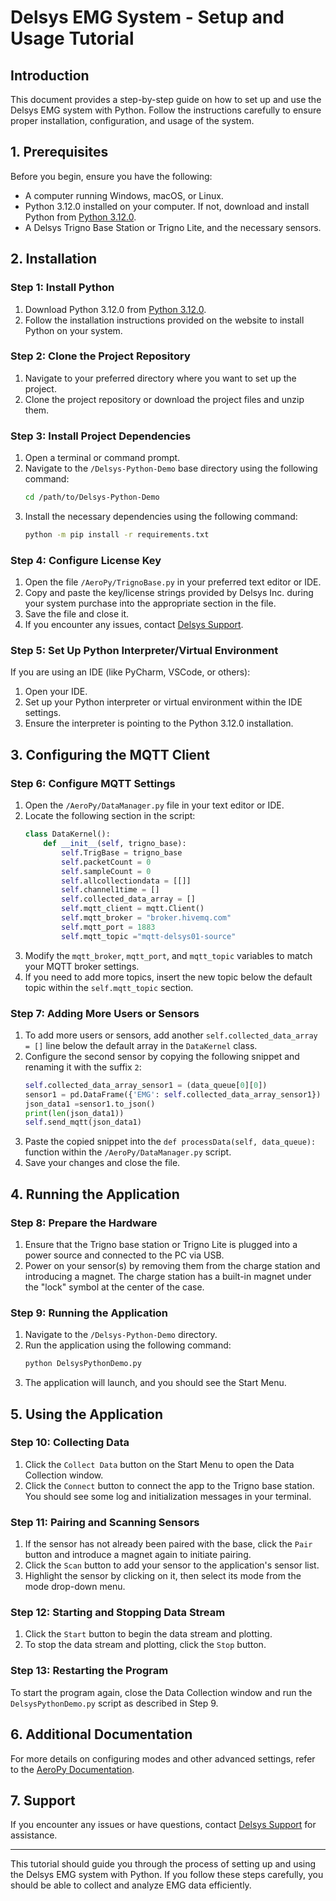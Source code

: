 # Delsys EMG System - Setup and Usage Tutorial

## Introduction
This document provides a step-by-step guide on how to set up and use the Delsys EMG system with Python. Follow the instructions carefully to ensure proper installation, configuration, and usage of the system.

## 1. Prerequisites
Before you begin, ensure you have the following:
- A computer running Windows, macOS, or Linux.
- Python 3.12.0 installed on your computer. If not, download and install Python from [Python 3.12.0](https://www.python.org/downloads/release/python-3120/).
- A Delsys Trigno Base Station or Trigno Lite, and the necessary sensors.

## 2. Installation

### Step 1: Install Python
1. Download Python 3.12.0 from [Python 3.12.0](https://www.python.org/downloads/release/python-3120/).
2. Follow the installation instructions provided on the website to install Python on your system.

### Step 2: Clone the Project Repository
1. Navigate to your preferred directory where you want to set up the project.
2. Clone the project repository or download the project files and unzip them.

### Step 3: Install Project Dependencies
1. Open a terminal or command prompt.
2. Navigate to the `/Delsys-Python-Demo` base directory using the following command:
   ```bash
   cd /path/to/Delsys-Python-Demo
   ```
3. Install the necessary dependencies using the following command:
   ```bash
   python -m pip install -r requirements.txt
   ```

### Step 4: Configure License Key
1. Open the file `/AeroPy/TrignoBase.py` in your preferred text editor or IDE.
2. Copy and paste the key/license strings provided by Delsys Inc. during your system purchase into the appropriate section in the file.
3. Save the file and close it.
4. If you encounter any issues, contact [Delsys Support](https://delsys.com/support/).

### Step 5: Set Up Python Interpreter/Virtual Environment
If you are using an IDE (like PyCharm, VSCode, or others):
1. Open your IDE.
2. Set up your Python interpreter or virtual environment within the IDE settings.
3. Ensure the interpreter is pointing to the Python 3.12.0 installation.

## 3. Configuring the MQTT Client

### Step 6: Configure MQTT Settings
1. Open the `/AeroPy/DataManager.py` file in your text editor or IDE.
2. Locate the following section in the script:
   ```python
   class DataKernel():
       def __init__(self, trigno_base):
           self.TrigBase = trigno_base
           self.packetCount = 0
           self.sampleCount = 0
           self.allcollectiondata = [[]]
           self.channel1time = []
           self.collected_data_array = []
           self.mqtt_client = mqtt.Client()
           self.mqtt_broker = "broker.hivemq.com"
           self.mqtt_port = 1883
           self.mqtt_topic ="mqtt-delsys01-source"
   ```
3. Modify the `mqtt_broker`, `mqtt_port`, and `mqtt_topic` variables to match your MQTT broker settings.
4. If you need to add more topics, insert the new topic below the default topic within the `self.mqtt_topic` section.

### Step 7: Adding More Users or Sensors
1. To add more users or sensors, add another `self.collected_data_array = []` line below the default array in the `DataKernel` class.
2. Configure the second sensor by copying the following snippet and renaming it with the suffix `2`:
   ```python
   self.collected_data_array_sensor1 = (data_queue[0][0])
   sensor1 = pd.DataFrame({'EMG': self.collected_data_array_sensor1})
   json_data1 =sensor1.to_json()
   print(len(json_data1))
   self.send_mqtt(json_data1)
   ```
3. Paste the copied snippet into the `def processData(self, data_queue):` function within the `/AeroPy/DataManager.py` script.
4. Save your changes and close the file.

## 4. Running the Application

### Step 8: Prepare the Hardware
1. Ensure that the Trigno base station or Trigno Lite is plugged into a power source and connected to the PC via USB.
2. Power on your sensor(s) by removing them from the charge station and introducing a magnet. The charge station has a built-in magnet under the "lock" symbol at the center of the case.

### Step 9: Running the Application
1. Navigate to the `/Delsys-Python-Demo` directory.
2. Run the application using the following command:
   ```bash
   python DelsysPythonDemo.py
   ```
3. The application will launch, and you should see the Start Menu.

## 5. Using the Application

### Step 10: Collecting Data
1. Click the `Collect Data` button on the Start Menu to open the Data Collection window.
2. Click the `Connect` button to connect the app to the Trigno base station. You should see some log and initialization messages in your terminal.

### Step 11: Pairing and Scanning Sensors
1. If the sensor has not already been paired with the base, click the `Pair` button and introduce a magnet again to initiate pairing.
2. Click the `Scan` button to add your sensor to the application's sensor list.
3. Highlight the sensor by clicking on it, then select its mode from the mode drop-down menu.

### Step 12: Starting and Stopping Data Stream
1. Click the `Start` button to begin the data stream and plotting.
2. To stop the data stream and plotting, click the `Stop` button.

### Step 13: Restarting the Program
To start the program again, close the Data Collection window and run the `DelsysPythonDemo.py` script as described in Step 9.

## 6. Additional Documentation
For more details on configuring modes and other advanced settings, refer to the [AeroPy Documentation](#AeroPy-Documentation).

## 7. Support
If you encounter any issues or have questions, contact [Delsys Support](https://delsys.com/support/) for assistance.

---

This tutorial should guide you through the process of setting up and using the Delsys EMG system with Python. If you follow these steps carefully, you should be able to collect and analyze EMG data efficiently.